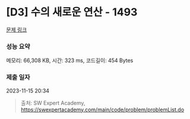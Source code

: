 # [D3] 수의 새로운 연산 - 1493 

[문제 링크](https://swexpertacademy.com/main/code/problem/problemDetail.do?contestProbId=AV2b-QGqADMBBASw) 

### 성능 요약

메모리: 66,308 KB, 시간: 323 ms, 코드길이: 454 Bytes

### 제출 일자

2023-11-15 20:34



> 출처: SW Expert Academy, https://swexpertacademy.com/main/code/problem/problemList.do